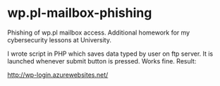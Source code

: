 # wp.pl-mailbox-phishing
Phishing of wp.pl mailbox access. Additional homework for my cybersecurity lessons at University.

I wrote script in PHP which saves data typed by user on ftp server. It is launched whenever submit button is pressed. 
Works fine. Result:

http://wp-login.azurewebsites.net/
